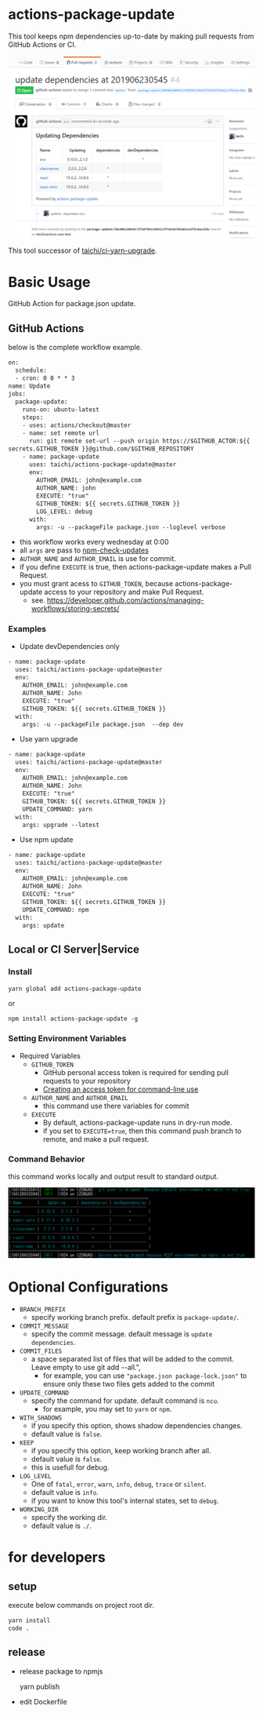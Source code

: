 # actions-package-update

This tool keeps npm dependencies up-to-date by making pull requests from GitHub Actions or CI.

![actions-package-update](docs/actions-package-update.png)

This tool successor of [taichi/ci-yarn-upgrade](https://github.com/taichi/ci-yarn-upgrade).

# Basic Usage
GitHub Action for package.json update.

## GitHub Actions

below is the complete workflow example.

```
on:
  schedule:
  - cron: 0 0 * * 3
name: Update
jobs:
  package-update:
    runs-on: ubuntu-latest
    steps:
    - uses: actions/checkout@master
    - name: set remote url
      run: git remote set-url --push origin https://$GITHUB_ACTOR:${{ secrets.GITHUB_TOKEN }}@github.com/$GITHUB_REPOSITORY
    - name: package-update
      uses: taichi/actions-package-update@master
      env:
        AUTHOR_EMAIL: john@example.com
        AUTHOR_NAME: john
        EXECUTE: "true"
        GITHUB_TOKEN: ${{ secrets.GITHUB_TOKEN }}
        LOG_LEVEL: debug
      with:
        args: -u --packageFile package.json --loglevel verbose
```

* this workflow works every wednesday at 0:00
* all `args` are pass to [npm-check-updates](https://github.com/tjunnone/npm-check-updates)
* `AUTHOR_NAME` and `AUTHOR_EMAIL` is use for commit.
* if you define `EXECUTE` is true, then actions-package-update makes a Pull Request.
* you must grant acess to `GITHUB_TOKEN`, because actions-package-update access to your repository and make Pull Request.
  * see. https://developer.github.com/actions/managing-workflows/storing-secrets/

### Examples

* Update devDependencies only

```
- name: package-update
  uses: taichi/actions-package-update@master
  env:
    AUTHOR_EMAIL: john@example.com
    AUTHOR_NAME: John
    EXECUTE: "true"
    GITHUB_TOKEN: ${{ secrets.GITHUB_TOKEN }}
  with:
    args: -u --packageFile package.json  --dep dev
```

* Use yarn upgrade

```
- name: package-update
  uses: taichi/actions-package-update@master
  env:
    AUTHOR_EMAIL: john@example.com
    AUTHOR_NAME: John
    EXECUTE: "true"
    GITHUB_TOKEN: ${{ secrets.GITHUB_TOKEN }}
    UPDATE_COMMAND: yarn
  with:
    args: upgrade --latest
```

* Use npm update

```
- name: package-update
  uses: taichi/actions-package-update@master
  env:
    AUTHOR_EMAIL: john@example.com
    AUTHOR_NAME: John
    EXECUTE: "true"
    GITHUB_TOKEN: ${{ secrets.GITHUB_TOKEN }}
    UPDATE_COMMAND: npm
  with:
    args: update
```

## Local or CI Server|Service

### Install

    yarn global add actions-package-update

or

    npm install actions-package-update -g


### Setting Environment Variables

* Required Variables
  * `GITHUB_TOKEN`
    * GitHub personal access token is required for sending pull requests to your repository
    * [Creating an access token for command-line use](https://help.github.com/en/articles/creating-a-personal-access-token-for-the-command-line)
  * `AUTHOR_NAME` and `AUTHOR_EMAIL` 
    * this command use there variables for commit
  * `EXECUTE`
    * By default, actions-package-update runs in dry-run mode.
    * if you set to `EXECUTE=true`, then this command push branch to remote, and make a pull request.

### Command Behavior

this command works locally and output result to standard output.

![CLI Output](docs/clioutput.png)

# Optional Configurations

* `BRANCH_PREFIX`
  * specify working branch prefix. default prefix is `package-update/`.
* `COMMIT_MESSAGE`
  * specify the commit message. default message is `update dependencies`.
* `COMMIT_FILES`
  * a space separated list of files that will be added to the commit. Leave empty to use git add --all.",
    * for example, you can use `"package.json package-lock.json"` to ensure only these two files gets added to the commit
* `UPDATE_COMMAND`
  * specify the command for update. default command is `ncu`.
    * for example, you may set to `yarn` or `npm`.
* `WITH_SHADOWS`
  * if you specify this option, shows shadow dependencies changes.
  * default value is `false`.
* `KEEP`
  * if you specify this option, keep working branch after all.
  * default value is `false`.
  * this is usefull for debug.
* `LOG_LEVEL`
  * One of `fatal`, `error`, `warn`, `info`, `debug`, `trace` or `silent`.
  * default value is `info`.
  * if you want to know this tool's internal states, set to `debug`.
* `WORKING_DIR`
  * specify the working dir.
  * default value is `./`.

# for developers
## setup
execute below commands on project root dir.

    yarn install
    code .

## release

* release package to npmjs
  
    yarn publish

* edit Dockerfile
